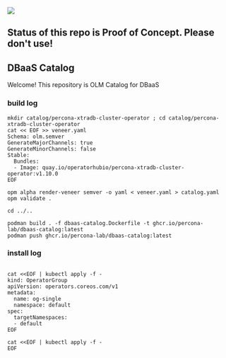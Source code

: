 
![](https://upload.wikimedia.org/wikipedia/commons/thumb/1/17/Warning.svg/156px-Warning.svg.png)

## Status of this repo is Proof of Concept. Please don't use!

## DBaaS Catalog
Welcome! This repository is OLM Catalog for DBaaS

### build log

```
mkdir catalog/percona-xtradb-cluster-operator ; cd catalog/percona-xtradb-cluster-operator
cat << EOF >> veneer.yaml
Schema: olm.semver
GenerateMajorChannels: true
GenerateMinorChannels: false
Stable:
  Bundles:
  - Image: quay.io/operatorhubio/percona-xtradb-cluster-operator:v1.10.0
EOF

opm alpha render-veneer semver -o yaml < veneer.yaml > catalog.yaml
opm validate .

cd ../..

podman build . -f dbaas-catalog.Dockerfile -t ghcr.io/percona-lab/dbaas-catalog:latest
podman push ghcr.io/percona-lab/dbaas-catalog:latest
```

### install log

```

cat <<EOF | kubectl apply -f -
kind: OperatorGroup
apiVersion: operators.coreos.com/v1
metadata:
  name: og-single
  namespace: default
spec:
  targetNamespaces:
  - default
EOF

cat <<EOF | kubectl apply -f -
EOF

```

